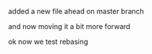 added a new file ahead on master branch

and now moving it a bit more forward

ok now we test rebasing
